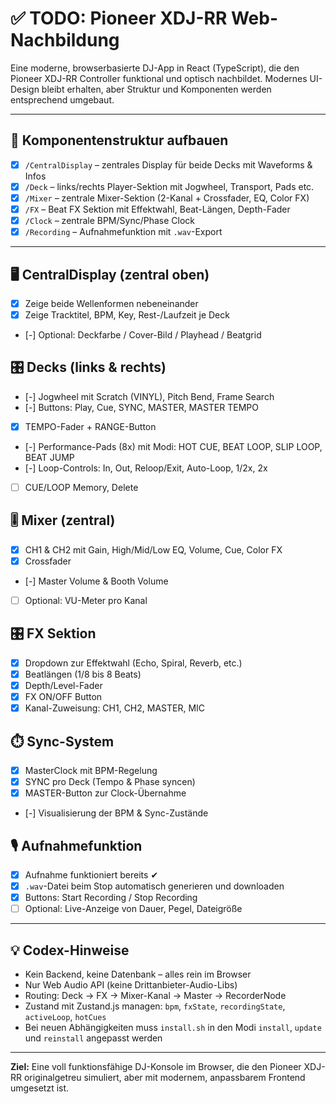 # ✅ TODO: Pioneer XDJ-RR Web-Nachbildung

Eine moderne, browserbasierte DJ-App in React (TypeScript), die den Pioneer XDJ-RR Controller funktional und optisch nachbildet. Modernes UI-Design bleibt erhalten, aber Struktur und Komponenten werden entsprechend umgebaut.

---

## 🧱 Komponentenstruktur aufbauen
- [x] `/CentralDisplay` – zentrales Display für beide Decks mit Waveforms & Infos
- [x] `/Deck` – links/rechts Player-Sektion mit Jogwheel, Transport, Pads etc.
- [x] `/Mixer` – zentrale Mixer-Sektion (2-Kanal + Crossfader, EQ, Color FX)
- [x] `/FX` – Beat FX Sektion mit Effektwahl, Beat-Längen, Depth-Fader
- [x] `/Clock` – zentrale BPM/Sync/Phase Clock
- [x] `/Recording` – Aufnahmefunktion mit `.wav`-Export

---

## 🖥️ CentralDisplay (zentral oben)
- [x] Zeige beide Wellenformen nebeneinander
- [x] Zeige Tracktitel, BPM, Key, Rest-/Laufzeit je Deck
- [-] Optional: Deckfarbe / Cover-Bild / Playhead / Beatgrid

## 🎛️ Decks (links & rechts)
- [-] Jogwheel mit Scratch (VINYL), Pitch Bend, Frame Search
- [-] Buttons: Play, Cue, SYNC, MASTER, MASTER TEMPO
- [x] TEMPO-Fader + RANGE-Button
- [-] Performance-Pads (8x) mit Modi: HOT CUE, BEAT LOOP, SLIP LOOP, BEAT JUMP
- [-] Loop-Controls: In, Out, Reloop/Exit, Auto-Loop, 1/2x, 2x
- [ ] CUE/LOOP Memory, Delete

## 🎚️ Mixer (zentral)
- [x] CH1 & CH2 mit Gain, High/Mid/Low EQ, Volume, Cue, Color FX
- [x] Crossfader
- [-] Master Volume & Booth Volume
- [ ] Optional: VU-Meter pro Kanal

## 🎛️ FX Sektion
- [x] Dropdown zur Effektwahl (Echo, Spiral, Reverb, etc.)
- [x] Beatlängen (1/8 bis 8 Beats)
- [x] Depth/Level-Fader
- [x] FX ON/OFF Button
- [x] Kanal-Zuweisung: CH1, CH2, MASTER, MIC

## ⏱️ Sync-System
- [x] MasterClock mit BPM-Regelung
- [x] SYNC pro Deck (Tempo & Phase syncen)
- [x] MASTER-Button zur Clock-Übernahme
- [-] Visualisierung der BPM & Sync-Zustände

## 🎙️ Aufnahmefunktion
- [x] Aufnahme funktioniert bereits ✔
- [x] `.wav`-Datei beim Stop automatisch generieren und downloaden
- [x] Buttons: Start Recording / Stop Recording
- [ ] Optional: Live-Anzeige von Dauer, Pegel, Dateigröße

---

## 💡 Codex-Hinweise
- Kein Backend, keine Datenbank – alles rein im Browser
- Nur Web Audio API (keine Drittanbieter-Audio-Libs)
- Routing: Deck → FX → Mixer-Kanal → Master → RecorderNode
- Zustand mit Zustand.js managen: `bpm`, `fxState`, `recordingState`, `activeLoop`, `hotCues`
- Bei neuen Abhängigkeiten muss `install.sh` in den Modi `install`, `update` und `reinstall` angepasst werden

---

**Ziel:** Eine voll funktionsfähige DJ-Konsole im Browser, die den Pioneer XDJ-RR originalgetreu simuliert, aber mit modernem, anpassbarem Frontend umgesetzt ist.

